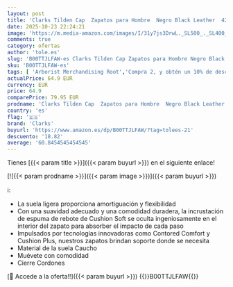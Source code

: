```yaml
---
layout: post
title: 'Clarks Tilden Cap  Zapatos para Hombre  Negro Black Leather  42 EU'
date: 2025-10-23 22:24:21
image: 'https://m.media-amazon.com/images/I/31y7js3DrwL._SL500_._SL400_.jpg'
comments: true
category: ofertas
author: 'tole.es'
slug: 'B00TTJLFAW-es Clarks Tilden Cap Zapatos para Hombre Negro Black Leather...'
sku: 'B00TTJLFAW-es'
tags: [ 'Arborist Merchandising Root','Compra 2, y obtén un 10% de descuento','Compra 2, y obtén un 10% de descuento_Shoes','Días de Moda','ES MTBB Group 3','Men Top Brands Bestsellers','Moda','Moda Hombre','Novedades Moda','Novedades Moda hombre','Nueva Colección: Otoño/Invierno  -15€','Self Service','Special Features Stores','Test','Zapatos para hombre','Zapatos planos con cordones para hombre','c8538d25-3af9-48d3-aeff-5f3ce5572a36_0','c8538d25-3af9-48d3-aeff-5f3ce5572a36_222302','c8538d25-3af9-48d3-aeff-5f3ce5572a36_2301','c8538d25-3af9-48d3-aeff-5f3ce5572a36_4201','c8538d25-3af9-48d3-aeff-5f3ce5572a36_6301','c8538d25-3af9-48d3-aeff-5f3ce5572a36_6401','c8538d25-3af9-48d3-aeff-5f3ce5572a36_6601','c8538d25-3af9-48d3-aeff-5f3ce5572a36_7601','c8538d25-3af9-48d3-aeff-5f3ce5572a36_9601','clarks','zapatos','🇪🇸', ]
actualPrice: 64.9 EUR
currency: EUR
price: 64.9
comparePrice: 79.95 EUR
prodname: 'Clarks Tilden Cap  Zapatos para Hombre  Negro Black Leather  42 EU'
country: 'es'
flag: '🇪🇸'
brand: 'Clarks'
buyurl: 'https://www.amazon.es/dp/B00TTJLFAW/?tag=tolees-21'
descuento: '18.82'
average: '60.8454545454545'
---
```


Tienes [{{< param title >}}]({{< param buyurl >}}) en el siguiente enlace!

[![{{< param prodname >}}]({{< param image >}})]({{< param buyurl >}})

ℹ️:

- La suela ligera proporciona amortiguación y flexibilidad
- Con una suavidad adecuado y una comodidad duradera, la incrustación de espuma de rebote de Cushion Soft se oculta ingeniosamente en el interior del zapato para absorber el impacto de cada paso
- Impulsados por tecnologías innovadoras como Contored Comfort y Cushion Plus, nuestros zapatos brindan soporte donde se necesita
- Material de la suela Caucho
- Muévete con comodidad
- Cierre Cordones

[🛒 Accede a la oferta!!]({{< param buyurl >}})
{{<world>}}B00TTJLFAW{{</world>}}
